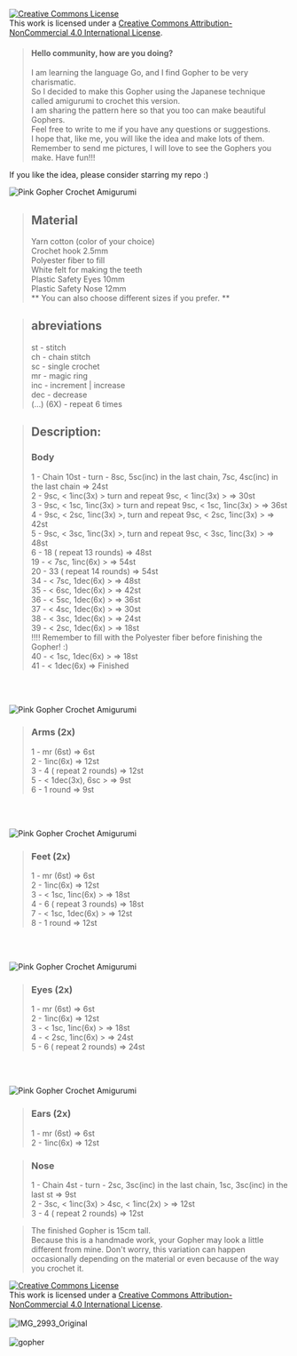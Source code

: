 <a rel="license" href="http://creativecommons.org/licenses/by-nc/4.0/"><img alt="Creative Commons License" style="border-width:0" src="https://i.creativecommons.org/l/by-nc/4.0/88x31.png" /></a><br />This work is licensed under a <a rel="license" href="http://creativecommons.org/licenses/by-nc/4.0/">Creative Commons Attribution-NonCommercial 4.0 International License</a>.

> #### Hello community, how are you doing?
> I am learning the language Go, and I find Gopher to be very charismatic. <br>
So I decided to make this Gopher using the Japanese technique called amigurumi to crochet this version. <br>
I am sharing the pattern here so that you too can make beautiful Gophers. <br>
Feel free to write to me if you have any questions or suggestions. <br>
I hope that, like me, you will like the idea and make lots of them. <br>
Remember to send me pictures, I will love to see the Gophers you make.
Have fun!!!

If you like the idea, please consider starring my repo :)



![Pink Gopher Crochet Amigurumi](./images/gopher.jpeg)


> ## Material <br>
> Yarn cotton (color of your choice) <br>
> Crochet hook 2.5mm <br>
> Polyester fiber to fill <br>
> White felt for making the teeth <br>
> Plastic Safety Eyes 10mm <br>
> Plastic Safety Nose 12mm <br>
** You can also choose different sizes if you prefer. ** 

> ## abreviations <br>
> st - stitch <br>
> ch - chain stitch <br>
> sc - single crochet <br>
> mr - magic ring <br>
> inc - increment |  increase <br>
> dec - decrease <br>
> (...) (6X) - repeat 6 times <br>


> ## Description: <br>
> ###  Body
>
> 1 - Chain 10st - turn - 8sc, 5sc(inc) in the last chain,
>       7sc, 4sc(inc) in the last chain => 24st <br>
> 2 - 9sc, < 1inc(3x) > turn and repeat 9sc,  < 1inc(3x) > => 30st <br>
> 3 - 9sc, < 1sc, 1inc(3x) > turn and repeat 9sc, < 1sc, 1inc(3x) >  => 36st <br>
> 4 - 9sc, < 2sc, 1inc(3x) >, turn and repeat 9sc, < 2sc, 1inc(3x) > => 42st <br>
> 5 - 9sc, < 3sc, 1inc(3x) >, turn and repeat 9sc, < 3sc, 1inc(3x) > => 48st <br>
> 6 - 18 ( repeat 13 rounds)  => 48st <br>
> 19 - < 7sc, 1inc(6x) >  => 54st <br>
> 20 - 33 ( repeat 14 rounds)  => 54st <br>
> 34 - < 7sc, 1dec(6x) >  => 48st <br>
> 35 - < 6sc, 1dec(6x) >  => 42st <br>
> 36 - < 5sc, 1dec(6x) >  => 36st <br>
> 37 - < 4sc, 1dec(6x) >  => 30st <br>
> 38 - < 3sc, 1dec(6x) >  => 24st <br>
> 39 - < 2sc, 1dec(6x) >  => 18st <br>  !!!! Remember to fill with the Polyester fiber before finishing the Gopher! :)<br>
> 40 - < 1sc, 1dec(6x) > => 18st <br>
> 41 - < 1dec(6x)  => Finished <br>

<br>
<br>

![Pink Gopher Crochet Amigurumi](./images/arm.jpeg)


> ###  Arms (2x)
> 1 - mr (6st) => 6st <br>
> 2 - 1inc(6x) => 12st <br>
> 3 - 4 ( repeat 2 rounds)  => 12st <br>
> 5 - < 1dec(3x), 6sc > => 9st <br>
> 6 - 1 round => 9st <br>   

<br>
<br>

![Pink Gopher Crochet Amigurumi](./images/feet.jpeg)

> ###  Feet (2x)
> 1 - mr (6st) => 6st <br>
> 2 - 1inc(6x) => 12st <br>
> 3 - < 1sc, 1inc(6x) > => 18st <br>
> 4 - 6 ( repeat 3 rounds)  => 18st <br>
> 7 - < 1sc, 1dec(6x) >  => 12st <br>
> 8 -   1 round => 12st <br>  

<br>
<br>

![Pink Gopher Crochet Amigurumi](./images/profile.jpeg)

> ###  Eyes (2x)
> 1 - mr (6st) => 6st <br>
> 2 - 1inc(6x) => 12st <br>
> 3 - < 1sc, 1inc(6x) > => 18st <br>
> 4 - < 2sc, 1inc(6x) > => 24st <br>
> 5 - 6 ( repeat 2 rounds)  => 24st <br>

<br>
<br>

![Pink Gopher Crochet Amigurumi](./images/ears.jpeg)

> ###  Ears (2x)
> 1 - mr (6st) => 6st <br>
> 2 - 1inc(6x) => 12st <br>


> ###  Nose
> 1 - Chain 4st - turn - 2sc, 3sc(inc) in the last chain,
>       1sc, 3sc(inc) in the last st => 9st <br>
> 2 - 3sc, < 1inc(3x) > 4sc,  < 1inc(2x) > => 12st <br>
> 3 - 4 ( repeat 2 rounds)  => 12st <br>

> The finished Gopher is 15cm tall. <br>
> Because this is a handmade work, your Gopher may look a little different from mine. Don't worry, this variation can happen occasionally depending on the material or even because of the way you crochet it.


<a rel="license" href="http://creativecommons.org/licenses/by-nc/4.0/"><img alt="Creative Commons License" style="border-width:0" src="https://i.creativecommons.org/l/by-nc/4.0/88x31.png" /></a><br />This work is licensed under a <a rel="license" href="http://creativecommons.org/licenses/by-nc/4.0/">Creative Commons Attribution-NonCommercial 4.0 International License</a>.
<br>
<br>
![IMG_2993_Original](https://user-images.githubusercontent.com/42450397/235957720-800457cb-0f69-447e-b9de-e4a47cf21aff.JPG)
<br>
<br>
![gopher](https://user-images.githubusercontent.com/42450397/188402102-52aa502d-24bd-4ff3-a9ff-9dcf32d29ce9.jpg)


